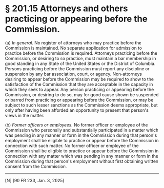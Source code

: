 # § 201.15   Attorneys and others practicing or appearing before the Commission.

(a) *In general.* No register of attorneys who may practice before the Commission is maintained. No separate application for admission to practice before the Commission is required. Attorneys practicing before the Commission, or desiring to so practice, must maintain a bar membership in good standing in any State of the United States or the District of Columbia. Persons practicing before the Commission must report any discipline or suspension by any bar association, court, or agency. Non-attorneys desiring to appear before the Commission may be required to show to the satisfaction of the Commission that they are acceptable in the capacity in which they seek to appear. Any person practicing or appearing before the Commission, or desiring to do so, may for good cause shown be suspended or barred from practicing or appearing before the Commission, or may be subject to such lesser sanctions as the Commission deems appropriate, but only after having been afforded an opportunity to present that person's views in the matter.


(b) *Former officers or employees.* No former officer or employee of the Commission who personally and substantially participated in a matter which was pending in any manner or form in the Commission during that person's employment shall be eligible to practice or appear before the Commission in connection with such matter. No former officer or employee of the Commission shall be eligible to practice or appear before the Commission in connection with any matter which was pending in any manner or form in the Commission during that person's employment without first obtaining written consent from the Commission.





---

[N] [90 FR 233, Jan. 3, 2025]




